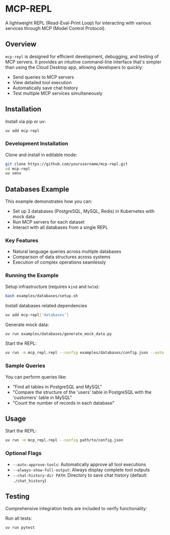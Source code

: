 # MCP-REPL

A lightweight REPL (Read-Eval-Print Loop) for interacting with various services through MCP (Model Control Protocol).

## Overview

`mcp-repl` is designed for efficient development, debugging, and testing of MCP servers. It provides an intuitive command-line interface that's simpler than using the Cloud Desktop app, allowing developers to quickly:

- Send queries to MCP servers
- View detailed tool execution
- Automatically save chat history
- Test multiple MCP services simultaneously

## Installation

Install via pip or uv:

```bash
uv add mcp-repl
```

### Development Installation

Clone and install in editable mode:

```bash
git clone https://github.com/yourusername/mcp-repl.git
cd mcp-repl
uv venv
```

## Databases Example

This example demonstrates how you can:

- Set up 3 databases (PostgreSQL, MySQL, Redis) in Kubernetes with mock data
- Run MCP servers for each dataset
- Interact with all databases from a single REPL

### Key Features

- Natural language queries across multiple databases
- Comparison of data structures across systems
- Execution of complex operations seamlessly

### Running the Example

Setup infrastructure (requires `kind` and `helm`):

```bash
bash examples/databases/setup.sh
```

Install databases related dependencies
```bash
uv add mcp-repl['databases']
```

Generate mock data:

```bash
uv run examples/databases/generate_mock_data.py
```

Start the REPL:

```bash
uv run -m mcp_repl.repl --config examples/databases/config.json --auto-approve-tools
```

### Sample Queries

You can perform queries like:

- "Find all tables in PostgreSQL and MySQL"
- "Compare the structure of the 'users' table in PostgreSQL with the 'customers' table in MySQL"
- "Count the number of records in each database"

## Usage

Start the REPL:

```bash
uv run -m mcp_repl.repl --config path/to/config.json
```

### Optional Flags

- `--auto-approve-tools`: Automatically approve all tool executions
- `--always-show-full-output`: Always display complete tool outputs
- `--chat-history-dir PATH`: Directory to save chat history (default: `./chat_history`)

## Testing

Comprehensive integration tests are included to verify functionality:

Run all tests:

```bash
uv run pytest
```
